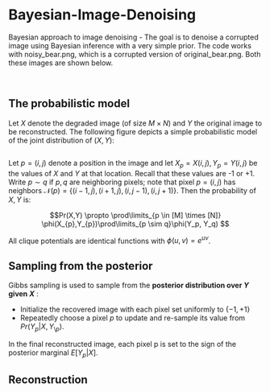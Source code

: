 # Bayesian-Image-Denoising
Bayesian approach to image denoising - The goal is to denoise a corrupted image using Bayesian inference with a very simple prior. The code works with noisy_bear.png, which is a corrupted version of original_bear.png. Both these images are shown below.

![]()
![]()

## The probabilistic model
Let $X$ denote the degraded image (of size $M \times N$) and $Y$ the original image to be reconstructed. The following figure depicts a simple probabilistic model of the joint distribution of $(X,Y)$:

![]()

Let $p = (i,j)$ denote a position in the image and let $X_p = X(i,j), Y_p = Y(i,j)$ be the values of $X$ and $Y$ at that location. Recall that these values are -1 or +1. Write $p \sim q$ if $p,q$ are neighboring pixels; note that pixel $p = (i,j)$ has neighbors ${\mathcal{N}}(p) = \{ (i-1,j), (i+1,j), (i,j-1), (i,j+1)\}$. Then the probability of $X,Y$ is:

$$Pr(X,Y) \propto \prod\limits_{p \in [M] \times [N]} \phi(X_{p},Y_{p})\prod\limits_{p \sim q}\phi(Y_p, Y_q) $$

All clique potentials are identical functions with $\phi(u, v) = e^{uv}$.

## Sampling from the posterior
Gibbs sampling is used to sample from the <b>posterior distribution over $Y$ given $X$</b> :

* Initialize the recovered image with each pixel set uniformly to $\{-1,+1\}$
* Repeatedly choose a pixel $p$ to update and re-sample its value from $Pr(Y_p | X, Y_{\setminus p})$.

In the final reconstructed image, each pixel p is set to the sign of the posterior marginal $E[Y_p | X]$.

## Reconstruction

![]()
![]()
![]()
![]()
![]()
